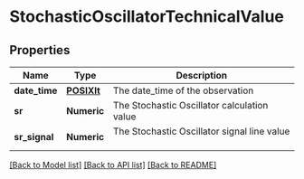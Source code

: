 # StochasticOscillatorTechnicalValue

[//]: # (CLASS:IntrinioSDK::StochasticOscillatorTechnicalValue)

[//]: # (KIND:object)

## Properties

[//]: # (START_DEFINITION)

Name | Type | Description
------------ | ------------- | -------------
**date_time** | [**POSIXlt**](POSIXlt.md) | The date_time of the observation &nbsp;
**sr** | **Numeric** | The Stochastic Oscillator calculation value &nbsp;
**sr_signal** | **Numeric** | The Stochastic Oscillator signal line value &nbsp;

[//]: # (END_DEFINITION)


[//]: # (CONTAINED_CLASS:IntrinioSDK::POSIXlt)


[[Back to Model list]](../README.md#documentation-for-models) [[Back to API list]](../README.md#documentation-for-api-endpoints) [[Back to README]](../README.md)


